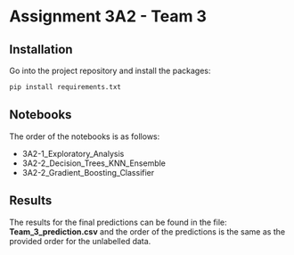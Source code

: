# Assignment 3A2 - Team 3

## Installation

Go into the project repository and install the packages:

```bash
pip install requirements.txt
```

## Notebooks

The order of the notebooks is as follows:

* 3A2-1_Exploratory_Analysis
* 3A2-2_Decision_Trees_KNN_Ensemble
* 3A2-2_Gradient_Boosting_Classifier

## Results

The results for the final predictions can be found in the file: **Team_3_prediction.csv** and the order of the predictions is the same as the provided order for the unlabelled data.
